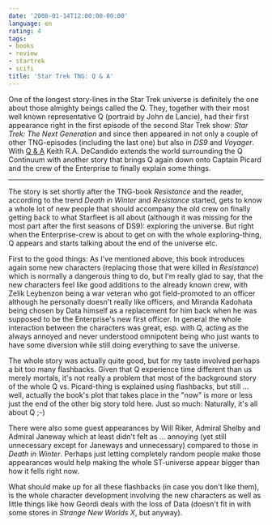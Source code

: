 ```yaml
---
date: '2008-01-14T12:00:00-00:00'
language: en
rating: 4
tags:
- books
- review
- startrek
- scifi
title: 'Star Trek TNG: Q & A'
---
```



<img src="/media/2008/q_and_a.png" alt="" class="left" />One of the longest story-lines in the Star Trek universe is definitely
the one about those almighty beings called the Q. They, together with their
most well known representative Q (portraid by John de Lancie), had their first
appearance right in the first episode of the second Star Trek show: *Star Trek:
The Next Generation* and since then appeared in not only a couple of other
TNG-episodes (including the last one) but also in *DS9* and *Voyager*. With [Q & A](http://www.amazon.com/gp/product/1416527419/) Keith R.A. DeCandido extends the world surrounding the Q Continuum
with another story that brings Q again down onto Captain Picard and the crew
of the Enterprise to finally explain some things.

-------------------------------

The story is set shortly after the TNG-book *Resistance* and the reader, according to the 
trend *Death in Winter* and *Resistance* started, gets to know a whole lot
of new people that should accompany the old crew on finally getting back to
what Starfleet is all about (although it was missing for the most part after 
the first seasons of DS9): exploring the universe. But right when the
Enterprise-crew is about to get on with the whole exploring-thing, Q appears
and starts talking about the end of the universe etc.

First to the good things: As I've mentioned above, this book introduces again
some new characters (replacing those that were killed in *Resistance*) which
is normally a dangerous thing to do, but I'm really glad to say, that the new
characters feel like good additions to the already known crew, with Zelik Leybenzon being a war
veteran who got field-promoted to an officer although he personally doesn't
really like officers, and Miranda Kadohata being chosen by Data himself as
a replacement for him back when he was supposed to be the Enterprise's new
first officer. In general the whole interaction between the characters was
great, esp. with Q, acting as the always annoyed and never 
understood omnipotent being who just wants to have some diversion while still
doing everything to save the universe. 

The whole story was actually quite 
good, but for my taste involved perhaps a bit too many flashbacks. Given
that Q experience time different than us merely mortals, it's not really
a problem that most of the background story of the whole Q vs. Picard-thing
is explained using flashbacks, but still ... well, actually the book's plot
that takes place in the "now" is more or less just the end of the other big
story told here. Just so much: Naturally, it's all about Q ;-)

There were also some guest appearances
by Will Riker, Admiral Shelby and Admiral Janeway which at least didn't felt
as ... annoying (yet still unnecessary except for Janeways and unnecessary) 
compared to those in *Death in Winter*. Perhaps just letting completely random
people make those appearances would help making the whole ST-universe appear
bigger than how it fells right now.

What should make up for all these flashbacks (in case you don't like them),
is the whole character development
involving the new characters as well as little things like how Geordi deals
with the loss of Data (doesn't fit in with some stores in *Strange New Worlds X*, but anyway).

